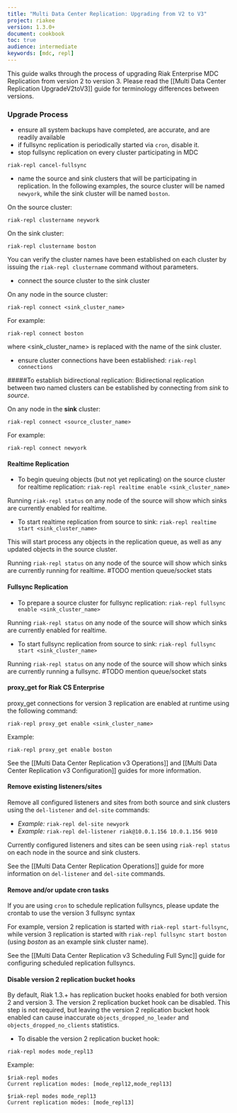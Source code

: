 ```yaml
---
title: "Multi Data Center Replication: Upgrading from V2 to V3"
project: riakee
version: 1.3.0+
document: cookbook
toc: true
audience: intermediate
keywords: [mdc, repl]
---
```


This guide walks through the process of upgrading Riak Enterprise MDC Replication from version 2 to version 3. Please read the [[Multi Data Center Replication UpgradeV2toV3]] guide for terminology differences between versions.

### Upgrade Process

* ensure all system backups have completed, are accurate, and are readily available
* if fullsync replication is periodically started via `cron`, disable it.
* stop fullsync replication on every cluster participating in MDC

`riak-repl cancel-fullsync`

* name the source and sink clusters that will be participating in replication. In the following examples, the source cluster will be named `newyork`, while the sink cluster will be named `boston`.
	
On the source cluster:

`riak-repl clustername neywork`
	
On the sink cluster:
	
`riak-repl clustername boston`

You can verify the cluster names have been established on each cluster by issuing the `riak-repl clustername` command without parameters.

* connect the source cluster to the sink cluster

On any node in the source cluster:

`riak-repl connect <sink_cluster_name>`

For example:

	riak-repl connect boston
	
where <sink_cluster_name> is replaced with the name of the sink cluster.

* ensure cluster connections have been established:
`riak-repl connections`

#####To establish bidirectional replication:
Bidirectional replication between two named clusters can be established by connecting from *sink* to *source*.

On any node in the **sink** cluster:

`riak-repl connect <source_cluster_name>`

For example:

	riak-repl connect newyork


#### Realtime Replication
* To begin queuing objects (but not yet replicating) on the source cluster for realtime replication:
`riak-repl realtime enable <sink_cluster_name>`

Running `riak-repl status` on any node of the source will show which sinks are currently enabled for realtime.

* To start realtime replication from source to sink:
`riak-repl realtime start <sink_cluster_name>`

This will start process any objects in the replication queue, as well as any updated objects in the source cluster.

Running `riak-repl status` on any node of the source will show which sinks are currently running for realtime. #TODO mention queue/socket stats

#### Fullsync Replication
* To prepare a source cluster for fullsync replication:
`riak-repl fullsync enable <sink_cluster_name>`

Running `riak-repl status` on any node of the source will show which sinks are currently enabled for realtime.

* To start fullsync replication from source to sink:
`riak-repl fullsync start <sink_cluster_name>`

Running `riak-repl status` on any node of the source will show which sinks are currently running a fullsync. #TODO mention queue/socket stats

#### proxy_get for Riak CS Enterprise

proxy_get connections for version 3 replication are enabled at runtime using the following command:

`riak-repl proxy_get enable <sink_cluster_name>`

Example:

	riak-repl proxy_get enable boston
	
See the [[Multi Data Center Replication v3 Operations]] and [[Multi Data Center Replication v3 Configuration]] guides for more information.

#### Remove existing listeners/sites

Remove all configured listeners and sites from both source and sink clusters using the `del-listener` and `del-site` commands:

* *Example:* `riak-repl del-site newyork`
* *Example:* `riak-repl del-listener riak@10.0.1.156 10.0.1.156 9010`

Currently configured listeners and sites can be seen using `riak-repl status` on each node in the source and sink clusters.

See the [[Multi Data Center Replication Operations]] guide for more information on `del-listener` and `del-site` commands.

#### Remove and/or update cron tasks

If you are using `cron` to schedule replication fullsyncs, please update the crontab to use the version 3 fullsync syntax

For example, version 2 replication is started with `riak-repl start-fullsync`, while version 3 replication is started with `riak-repl fullsync start boston` (using *boston* as an example sink cluster name).

See the [[Multi Data Center Replication v3 Scheduling Full Sync]] guide for configuring scheduled replication fullsyncs.

#### Disable version 2 replication bucket hooks

By default, Riak 1.3.+ has replication bucket hooks enabled for both version 2 and version 3. The version 2 replication bucket hook can be disabled. This step is not required, but leaving the version 2 replication bucket hook enabled can cause inaccurate `objects_dropped_no_leader` and `objects_dropped_no_clients` statistics.

* To disable the version 2 replication bucket hook:

`riak-repl modes mode_repl13`

Example:

	$riak-repl modes
	Current replication modes: [mode_repl12,mode_repl13]

	$riak-repl modes mode_repl13
	Current replication modes: [mode_repl13]


